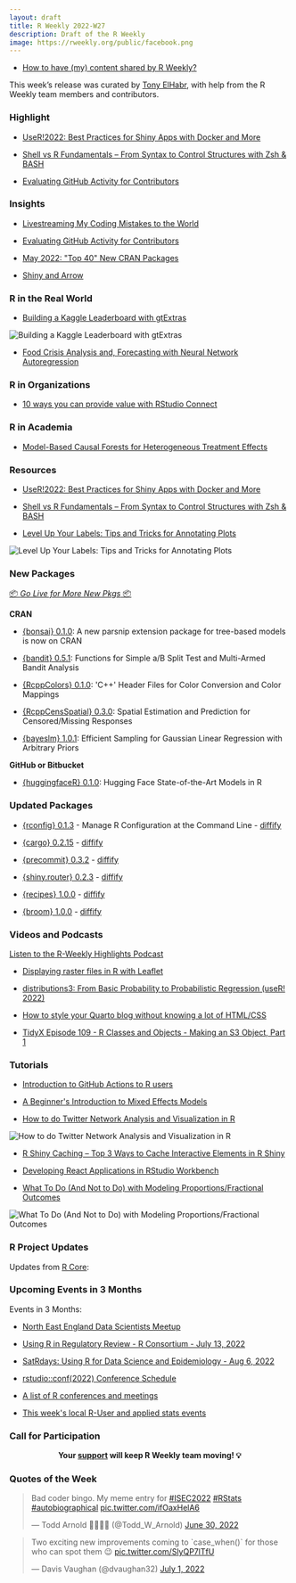 ```yaml
---
layout: draft
title: R Weekly 2022-W27
description: Draft of the R Weekly
image: https://rweekly.org/public/facebook.png
---
```



+ [How to have (my) content shared by R Weekly?](https://github.com/rweekly/rweekly.org#how-to-have-my-content-shared-by-r-weekly)

This week’s release was curated by [Tony ElHabr](@TonyElHabr), with help from the R Weekly team members and contributors.

###  Highlight

+ [UseR!2022: Best Practices for Shiny Apps with Docker and More](https://hosting.analythium.io/user-2022-best-practicesfor-shiny-apps-with-docker-and-more/?utm_source=rweekly&utm_medium=web&utm_campaign=2022-W27)

+ [Shell vs R Fundamentals – From Syntax to Control Structures with Zsh & BASH](https://morphoscape.wordpress.com/2022/06/24/shell-vs-r-fundamentals-from-syntax-to-control-structures-with-zsh-amp-bash/)

+ [Evaluating GitHub Activity for Contributors](https://ropensci.org/blog/2022/07/01/evaluating-github-activity-for-contributors/)

### Insights

+ [Livestreaming My Coding Mistakes to the World](https://datasciencebydesign.org/blog/livestreaming-my-coding-mistakes-to-the-world)

+ [Evaluating GitHub Activity for Contributors](https://ropensci.org/blog/2022/07/01/evaluating-github-activity-for-contributors/)

+ [May 2022: "Top 40" New CRAN Packages](https://rviews.rstudio.com/2022/06/28/may-2022-top-40-new-cran-packages/)

+ [Shiny and Arrow](https://www.rstudio.com/blog/shiny-and-arrow/)

### R in the Real World

+ [Building a Kaggle Leaderboard with gtExtras](https://heads0rtai1s.github.io/2022/06/30/kaggle-leaderboard-gtextras/)

![Building a Kaggle Leaderboard with gtExtras](https://raw.githubusercontent.com/rweekly/image/master/2022/W27/gt-kaggle_600.png)

+ [Food Crisis Analysis and, Forecasting with Neural Network Autoregression](https://datageeek.com/2022/06/30/food-crisis-analysis-and-forecasting-with-neural-network-autoregression/)

###  R in Organizations

+ [10 ways you can provide value with RStudio Connect](https://www.rstudio.com/blog/10-ways-rstudio-connect/)

###  R in Academia

+ [Model-Based Causal Forests for Heterogeneous Treatment Effects](https://www.zeileis.org/news/causal_forests/)

###  Resources

+ [UseR!2022: Best Practices for Shiny Apps with Docker and More](https://hosting.analythium.io/user-2022-best-practicesfor-shiny-apps-with-docker-and-more/?utm_source=rweekly&utm_medium=web&utm_campaign=2022-W27)

+ [Shell vs R Fundamentals – From Syntax to Control Structures with Zsh & BASH](https://morphoscape.wordpress.com/2022/06/24/shell-vs-r-fundamentals-from-syntax-to-control-structures-with-zsh-amp-bash/)

+ [Level Up Your Labels: Tips and Tricks for Annotating Plots](https://www.cararthompson.com/talks/user2022)

![Level Up Your Labels: Tips and Tricks for Annotating Plots](https://raw.githubusercontent.com/rweekly/image/master/2022/W27/useR2022_level_up_your_labels_600.png)

###  New Packages

<p class="added-hostname"><a href="https://rweekly.org/live" target="_blank" class="externalLink">📦 <i>Go Live for More New Pkgs</i> 📦</a></p>

**CRAN**

+ [{bonsai} 0.1.0](https://www.tidyverse.org/blog/2022/06/bonsai-0-1-0/): A new parsnip extension package for tree-based models is now on CRAN

+ [{bandit} 0.5.1](https://cran.r-project.org/package=bandit): Functions for Simple a/B Split Test and Multi-Armed Bandit Analysis

+ [{RcppColors} 0.1.0](https://cran.r-project.org/package=RcppColors): 'C++' Header Files for Color Conversion and Color Mappings

+ [{RcppCensSpatial} 0.3.0](https://cran.r-project.org/package=RcppCensSpatial): Spatial Estimation and Prediction for Censored/Missing Responses

+ [{bayeslm} 1.0.1](https://cran.r-project.org/package=bayeslm): Efficient Sampling for Gaussian Linear Regression with Arbitrary Priors

**GitHub or Bitbucket**

+ [{huggingfaceR} 0.1.0](https://github.com/farach/huggingfaceR): Hugging Face State-of-the-Art Models in R

### Updated Packages

+ [{rconfig} 0.1.3](https://CRAN.R-project.org/package=rconfig) - Manage R Configuration at the Command Line - [diffify](https://diffify.com/R/rconfig)

+ [{cargo} 0.2.15](https://cran.r-project.org/package=cargo) - [diffify](https://diffify.com/R/cargo)

+ [{precommit} 0.3.2](https://cran.r-project.org/package=precommit) - [diffify](https://diffify.com/R/precommit)

+ [{shiny.router} 0.2.3](https://cran.r-project.org/package=shiny.router) - [diffify](https://diffify.com/R/shiny.router)

+ [{recipes} 1.0.0](https://cran.r-project.org/package=recipes) - [diffify](https://diffify.com/R/recipes)

+ [{broom} 1.0.0](https://cran.r-project.org/package=broom) - [diffify](https://diffify.com/R/broom)

###  Videos and Podcasts

[Listen to the R-Weekly Highlights Podcast](https://rweekly.fireside.fm/)

+ [Displaying raster files in R with Leaflet](https://yegrug.github.io/meetups/2022-06-23/)

+ [distributions3: From Basic Probability to Probabilistic Regression (useR! 2022)](https://www.youtube.com/watch?v=rs7ha1F5S0k)

+ [How to style your Quarto blog without knowing a lot of HTML/CSS](https://www.youtube.com/watch?v=ErRX8plZpQE)

+ [TidyX Episode 109 - R Classes and Objects - Making an S3 Object, Part 1](https://www.youtube.com/watch?v=k9PGOx9Oqjo)

###  Tutorials

+ [Introduction to GitHub Actions to R users](https://beamilz.com/posts/series-gha/2022-series-gha-1-what-is/en/)

+ [A Beginner's Introduction to Mixed Effects Models](https://meghan.rbind.io/blog/2022-06-28-a-beginner-s-guide-to-mixed-effects-models/)

+ [How to do Twitter Network Analysis and Visualization in R](https://levelup.gitconnected.com/how-to-do-amazing-twitter-network-analysis-in-r-2c258537dd7d)

![How to do Twitter Network Analysis and Visualization in R](https://raw.githubusercontent.com/rweekly/image/master/2022/W27/twitter-network_600.png)

+ [R Shiny Caching – Top 3 Ways to Cache Interactive Elements in R Shiny](https://appsilon.com/r-shiny-caching/)

+ [Developing React Applications in RStudio Workbench](https://www.jumpingrivers.com/blog/react-workbench/)

+ [What To Do (And Not to Do) with Modeling Proportions/Fractional Outcomes](https://www.robertkubinec.com/post/limited_dvs/)

![What To Do (And Not to Do) with Modeling Proportions/Fractional Outcomes](https://raw.githubusercontent.com/rweekly/image/master/2022/W27/comparecoefs-1_600.png)

<!--<div class="post-more-begin></div><div class="post-more-end"></div>-->

###  R Project Updates

Updates from [R Core](http://developer.r-project.org/blosxom.cgi/R-devel/NEWS):

###  Upcoming Events in 3 Months

Events in 3 Months:

+ [North East England Data Scientists Meetup](https://www.jumpingrivers.com/blog/north-east-data-scientists-meetup/)

+ [Using R in Regulatory Review - R Consortium - July 13, 2022](https://www.r-consortium.org/webinars)

+ [SatRdays: Using R for Data Science and Epidemiology - Aug 6, 2022](https://www.r-consortium.org/events/2022/06/20/francophone-satrday-conference-coming-soon-save-the-date)

+ [rstudio::conf(2022) Conference Schedule](https://www.rstudio.com/blog/rstudio-2022-conf-schedule/)

+ [A list of R conferences and meetings](https://jumpingrivers.github.io/meetingsR/events.html)

+ [This week's local R-User and applied stats events](https://community.rstudio.com/c/irl)

###  Call for Participation

<p class="hide-support added-hostname support-rweekly" style="text-align: center;font-weight: bold;">Your <a class="non-visited externalLink" href="https://www.patreon.com/rweekly" onclick="pas(this)">support</a> will keep R Weekly team moving! 💡</p>

### Quotes of the Week

<blockquote class="twitter-tweet"><p lang="en" dir="ltr">Bad coder bingo. My meme entry for <a href="https://twitter.com/hashtag/ISEC2022?src=hash&amp;ref_src=twsrc%5Etfw">#ISEC2022</a> <a href="https://twitter.com/hashtag/RStats?src=hash&amp;ref_src=twsrc%5Etfw">#RStats</a> <a href="https://twitter.com/hashtag/autobiographical?src=hash&amp;ref_src=twsrc%5Etfw">#autobiographical</a> <a href="https://t.co/ifOaxHelA6">pic.twitter.com/ifOaxHelA6</a></p>&mdash; Todd Arnold 🦆🌈🇺🇦 (@Todd_W_Arnold) <a href="https://twitter.com/Todd_W_Arnold/status/1542577933495173120?ref_src=twsrc%5Etfw">June 30, 2022</a></blockquote> <script async src="https://platform.twitter.com/widgets.js" charset="utf-8"></script> 

<blockquote class="twitter-tweet"><p lang="en" dir="ltr">Two exciting new improvements coming to `case_when()` for those who can spot them 😉 <a href="https://t.co/SlyQP7lTfU">pic.twitter.com/SlyQP7lTfU</a></p>&mdash; Davis Vaughan (@dvaughan32) <a href="https://twitter.com/dvaughan32/status/1542942862077317121?ref_src=twsrc%5Etfw">July 1, 2022</a></blockquote> <script async src="https://platform.twitter.com/widgets.js" charset="utf-8"></script> 
